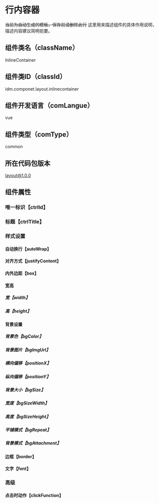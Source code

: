 # 行内容器
~~当前为自动生成的模板，保存前请删除此行~~
这里用来描述组件的具体作用说明，描述内容建议简明扼要。
## 组件类名（className）
InlineContainer
## 组件类ID（classId）
idm.componet.layout.inlinecontainer
## 组件开发语言（comLangue）
vue
## 组件类型（comType）
common
## 所在代码包版本
layout@1.0.0
## 组件属性
### 唯一标识【ctrlId】
### 标题【ctrlTitle】
### 样式设置
#### 自动换行【autoWrap】
#### 对齐方式【justifyContent】
#### 内外边距【box】
#### 宽高
##### 宽【width】
##### 高【height】
#### 背景设置
##### 背景色【bgColor】
##### 背景图片【bgImgUrl】
##### 横向偏移【positionX】
##### 纵向偏移【positionY】
##### 背景大小【bgSize】
##### 宽度【bgSizeWidth】
##### 高度【bgSizeHeight】
##### 平铺模式【bgRepeat】
##### 背景模式【bgAttachment】
#### 边框【border】
#### 文字【font】
### 高级
#### 点击时动作【clickFunction】